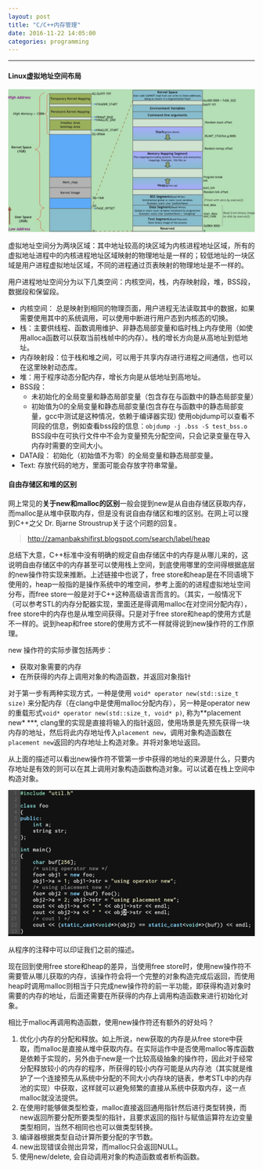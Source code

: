 ```yaml
---
layout: post
title: "C/C++内存管理"
date: 2016-11-22 14:05:00
categories: programming
---
```


- - -

#### Linux虚拟地址空间布局

<center><img  src="/assets/images/memory-layout.jpg" style="width: 700px;" /></center>

虚拟地址空间分为两块区域：其中地址较高的块区域为内核进程地址区域，所有的虚拟地址进程中的内核进程地址区域映射的物理地址是一样的；较低地址的一块区域是用户进程虚拟地址区域，不同的进程通过页表映射的物理地址是不一样的。


用户进程地址空间分为以下几类空间：内核空间，栈，内存映射段，堆，BSS段，数据段和保留段。
- 内核空间： 总是映射到相同的物理页面，用户进程无法读取其中的数据，如果需要使用其中的系统调用，可以使用中断进行用户态到内核态的切换。
- 栈：主要供线程、函数调用维护、非静态局部变量和临时栈上内存使用（如使用alloca函数可以获取当前栈帧中的内存）。栈的增长方向是从高地址到低地址。
- 内存映射段：位于栈和堆之间，可以用于共享内存进行进程之间通信，也可以在这里映射动态库。
- 堆：用于程序动态分配内存，增长方向是从低地址到高地址。
- BSS段：
    - 未初始化的全局变量和静态局部变量（包含存在与函数中的静态局部变量）
    - 初始值为0的全局变量和静态局部变量(包含存在与函数中的静态局部变量，gcc中测试是这种情况，依赖于编译器实现)
使用objdump可以查看不同段的信息，例如查看bss段的信息：`objdump -j .bss -S test_bss.o`
BSS段中在可执行文件中不会为变量预先分配空间，只会记录变量在导入内存时需要的空间大小。
- DATA段： 初始化（初始值不为零）的全局变量和静态局部变量。
- Text: 存放代码的地方，里面可能会存放字符串常量。


#### 自由存储区和堆的区别

网上常见的**关于new和malloc的区别**一般会提到new是从自由存储区获取内存，而malloc是从堆中获取内存，但是没有说自由存储区和堆的区别。在网上可以搜到C++之父 Dr. Bjarne Stroustrup关于这个问题的回复。

> http://zamanbakshifirst.blogspot.com/search/label/heap

总结下大意，C\++标准中没有明确的规定自由存储区中的内存是从哪儿来的，这说明自由存储区中的内存甚至可以使用栈上空间，到底使用哪里的空间得根据底层的new操作符实现来推断。上述链接中也说了，free store和heap是在不同语境下使用的，heap一般指的是操作系统中的堆空间，参考上面的的进程虚拟地址空间分布，而free store一般是对于C\++这种高级语言而言的。（其实，一般情况下（可以参考STL的内存分配器实现，里面还是得调用malloc在对空间分配内存），free store中的内存也是从堆空间获得。只是对于free store和heap的使用方式是不一样的。说到heap和free store的使用方式不一样就得说到new操作符的工作原理。

new 操作符的实际步骤包括两步：
- 获取对象需要的内存
- 在所获得的内存上调用对象的构造函数，并返回对象指针

对于第一步有两种实现方式，一种是使用 `void* operator new(std::size_t size)` 来分配内存（在clang中是使用malloc分配内存），另一种是operator new的重载形式`void* operator new(std::size_t, void* p)`, 称为**placement   new* ***, clang里的实现是直接将输入的指针返回，使用场景是先预先获得一块内存的地址，然后将此内存地址传入`placement new`，调用对象构造函数在`placement new`返回的内存地址上构造对象。并将对象地址返回。

从上面的描述可以看出new操作符不管第一步中获得的地址的来源是什么，只要内存地址是有效的则可以在其上调用对象构造函数构造对象。可以试着在栈上空间中构造对象。

![c++_new_uses](../_images/C++_memory01.png)

从程序的注释中可以印证我们之前的描述。

现在回到使用free store和heap的差异，当使用free store时，使用new操作符不需要管从哪儿获取的内存，该操作符会将一个完整的对象构造完成后返回，而使用heap时调用malloc则相当于只完成new操作符的前一半功能，即获得构造对象时需要的内存的地址，后面还需要在所获得的内存上调用构造函数来进行初始化对象。

相比于malloc再调用构造函数，使用new操作符还有额外的好处吗？
1. 优化小内存的分配和释放。如上所说，new获取的内存是从free store中获取，而malloc是直接从堆中获取内存。在实际运作中是否使用malloc等库函数是依赖于实现的，另外由于new是一个比较高级抽象的操作符，因此对于经常分配释放较小的内存的程序，所获得的较小内存可能是从内存池（其实就是维护了一个连接预先从系统中分配的不同大小内存块的链表，参考STL中的内存池的实现）中获取，这样就可以避免频繁的直接从系统中获取内存，这一点malloc就没法提供。
2. 在使用时能够做类型检查，malloc直接返回通用指针然后进行类型转换，而new返回所要分配所要类型的指针，且要求返回的指针与赋值运算符左边变量类型相同，当然不相同也也可以做类型转换。
3. 编译器根据类型自动计算所要分配的字节数。
4. new出现错误会抛出异常，而malloc只会返回NULL。
5. 使用new/delete, 会自动调用对象的构造函数或者析构函数。
